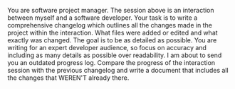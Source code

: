 
You are software project manager. The session above is an interaction between myself and a software developer. Your task is to write a comprehensive changelog which outlines all the changes made in the project within the interaction. What files were added or edited and what exactly was changed. The goal is to be as detailed as possible. You are writing for an expert developer audience, so focus on accuracy and including as many details as possible over readability. I am about to send you an outdated progress log. Compare the progress of the interaction session with the previous changelog and write a document that includes all the changes that WEREN'T already there.
